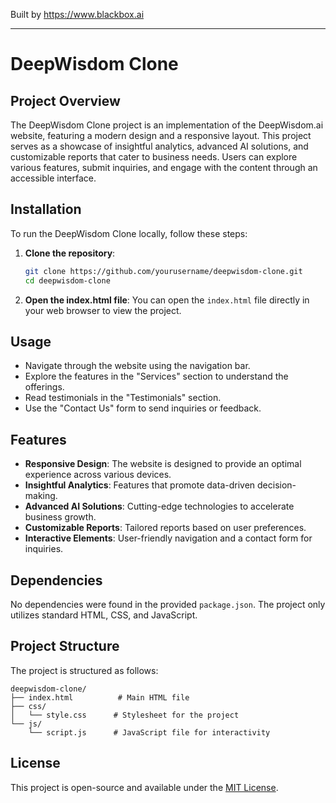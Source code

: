 
Built by https://www.blackbox.ai

---

# DeepWisdom Clone

## Project Overview
The DeepWisdom Clone project is an implementation of the DeepWisdom.ai website, featuring a modern design and a responsive layout. This project serves as a showcase of insightful analytics, advanced AI solutions, and customizable reports that cater to business needs. Users can explore various features, submit inquiries, and engage with the content through an accessible interface.

## Installation
To run the DeepWisdom Clone locally, follow these steps:

1. **Clone the repository**:
   ```bash
   git clone https://github.com/yourusername/deepwisdom-clone.git
   cd deepwisdom-clone
   ```
   
2. **Open the index.html file**:
   You can open the `index.html` file directly in your web browser to view the project.

## Usage
- Navigate through the website using the navigation bar.
- Explore the features in the "Services" section to understand the offerings.
- Read testimonials in the "Testimonials" section.
- Use the "Contact Us" form to send inquiries or feedback.

## Features
- **Responsive Design**: The website is designed to provide an optimal experience across various devices.
- **Insightful Analytics**: Features that promote data-driven decision-making.
- **Advanced AI Solutions**: Cutting-edge technologies to accelerate business growth.
- **Customizable Reports**: Tailored reports based on user preferences.
- **Interactive Elements**: User-friendly navigation and a contact form for inquiries.

## Dependencies
No dependencies were found in the provided `package.json`. The project only utilizes standard HTML, CSS, and JavaScript.

## Project Structure
The project is structured as follows:
```
deepwisdom-clone/
├── index.html          # Main HTML file
├── css/
│   └── style.css      # Stylesheet for the project
└── js/
    └── script.js      # JavaScript file for interactivity
```

## License
This project is open-source and available under the [MIT License](LICENSE).